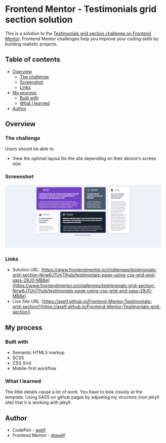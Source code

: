 # Frontend Mentor - Testimonials grid section solution

This is a solution to the [Testimonials grid section challenge on Frontend Mentor](https://www.frontendmentor.io/challenges/testimonials-grid-section-Nnw6J7Un7). Frontend Mentor challenges help you improve your coding skills by building realistic projects. 

## Table of contents

- [Overview](#overview)
  - [The challenge](#the-challenge)
  - [Screenshot](#screenshot)
  - [Links](#links)
- [My process](#my-process)
  - [Built with](#built-with)
  - [What I learned](#what-i-learned)
- [Author](#author)

## Overview

### The challenge

Users should be able to:

- View the optimal layout for the site depending on their device's screen size

### Screenshot

![](./screenshot.png)

### Links

- Solution URL: [https://www.frontendmentor.io/challenges/testimonials-grid-section-Nnw6J7Un7/hub/testimonials-page-using-css-grid-and-sass-29J0-MB8e](https://www.frontendmentor.io/challenges/testimonials-grid-section-Nnw6J7Un7/hub/testimonials-page-using-css-grid-and-sass-29J0-MB8e)
- Live Site URL: [https://axelf.github.io/Frontend-Mentor-Testimonials-grid-section/](https://axelf.github.io/Frontend-Mentor-Testimonials-grid-section/)

## My process

### Built with

- Semantic HTML5 markup
- SCSS
- CSS Grid
- Mobile-first workflow

### What I learned

The little details cause a lot of work. You have to look closely at the template.
Using SASS on github pages by adjusting my structure (non jekyll site) that it is working with jekyll.

## Author

- CodePen - [axelf](https://codepen.io/axelf)
- Frontend Mentor - [@axelf](https://www.frontendmentor.io/profile/axelf)